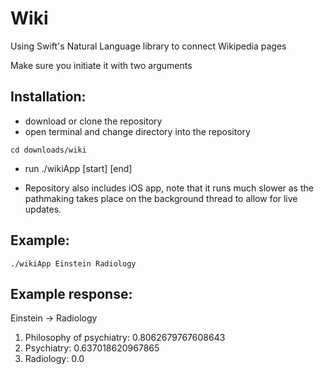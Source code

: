 # Wiki
Using Swift's Natural Language library to connect Wikipedia pages

Make sure you initiate it with two arguments

## Installation:
- download or clone the repository
- open terminal and change directory into the repository
```
cd downloads/wiki
```
- run ./wikiApp \[start] \[end]

* Repository also includes iOS app, note that it runs much slower as the pathmaking takes place on the background thread to allow for live updates.

## Example:
```
./wikiApp Einstein Radiology
```
## Example response:

Einstein -> Radiology
1. Philosophy of psychiatry:   0.8062679767608643
2. Psychiatry:   0.637018620967865
3. Radiology:   0.0
